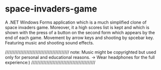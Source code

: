 # space-invaders-game

A .NET Windows Forms application which is a much simplified clone of space invaders game. Moreover, it a high scores list is kept and which is shown with the press of a button on the second form which appears by the end of each game.
Movement by arrow keys and shooting by spcebar key.
Featuring music and shooting sound effects.


//////////////////////////////////////////
note: Music might be copyrighted but used only for personal and educational reasons.
-> Wear headphones for the full experience:)
//////////////////////////////////////////
